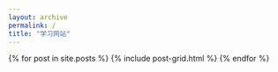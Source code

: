 ```yaml
---
layout: archive
permalink: /
title: "学习网站"
---
```


<div class="tiles">
{% for post in site.posts %}
	{% include post-grid.html %}
{% endfor %}
</div><!-- /.tiles -->
